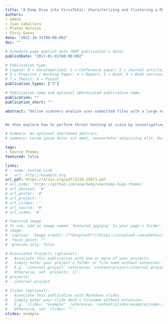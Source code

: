 ```yaml
---
title: "A Deep Dive into VirusTotal: Characterizing and Clustering a Massive File Feed"
authors:
- admin
- Juan Caballero
- Platon Kotzias
- Chris Gates
date: "2022-10-31T00:00:00Z"
doi: ""

# Schedule page publish date (NOT publication's date).
publishDate: "2017-01-01T00:00:00Z"

# Publication type.
# Legend: 0 = Uncategorized; 1 = Conference paper; 2 = Journal article;
# 3 = Preprint / Working Paper; 4 = Report; 5 = Book; 6 = Book section;
# 7 = Thesis; 8 = Patent
publication_types: ["3"]

# Publication name and optional abbreviated publication name.
publication: ""
publication_short: ""

abstract: "Online scanners analyze user-submitted files with a large number of security tools and provide access to the analysis results. As the most popular online scanner, VirusTotal (VT) is often used for determining if samples are malicious, labeling samples with their family, hunting for new threats, and collecting malware samples. We analyze 328M VT reports for 235M samples collected for one year through the VT file feed. We use the reports to characterize the VT file feed in depth and compare it with the telemetry of a large security vendor. We answer questions such as How diverse is the feed? Does it allow building malware datasets for different filetypes? How fresh are the samples it provides? What is the distribution of malware families it sees? Does that distribution really represent malware on user devices? 


We then explore how to perform threat hunting at scale by investigating scalable approaches that can produce high purity clusters on the 235M feed samples. We investigate three clustering approaches: hierarchical agglomerative clustering (HAC), a more scalable HAC variant for TLSH digests (HAC-T), and a simple feature value grouping (FVG). Our results show that HAC-T and FVG using selected features produce high precision clusters on ground truth datasets. However, only FVG scales to the daily influx of samples in the feed. Moreover, FVG takes 15 hours to cluster the whole dataset of 235M samples. Finally, we use the produced clusters for threat hunting, namely for detecting 190K samples thought to be benign (i.e., with zero detections) that may really be malicious because they belong to 29K clusters where most samples are detected as malicious."

# Summary. An optional shortened abstract.
# summary: Lorem ipsum dolor sit amet, consectetur adipiscing elit. Duis posuere tellus ac convallis placerat. Proin tincidunt magna sed ex sollicitudin condimentum.

tags:
- Source Themes
featured: false

links:
# - name: Custom Link
#   url: http://example.org
url_pdf: https://arxiv.org/pdf/2210.15973.pdf
# url_code: 'https://github.com/wowchemy/wowchemy-hugo-themes'
# url_dataset: '#'
# url_poster: '#'
# url_project: ''
# url_slides: ''
# url_source: '#'
# url_video: '#'

# Featured image
# To use, add an image named `featured.jpg/png` to your page's folder. 
# image:
#  caption: 'Image credit: [**Unsplash**](https://unsplash.com/photos/s9CC2SKySJM)'
#  focal_point: ""
#  preview_only: false

# Associated Projects (optional).
#   Associate this publication with one or more of your projects.
#   Simply enter your project's folder or file name without extension.
#   E.g. `internal-project` references `content/project/internal-project/index.md`.
#   Otherwise, set `projects: []`.
# projects:
# - internal-project

# Slides (optional).
#   Associate this publication with Markdown slides.
#   Simply enter your slide deck's filename without extension.
#   E.g. `slides: "example"` references `content/slides/example/index.md`.
#   Otherwise, set `slides: ""`.
slides: example
---
```


<!--
{{% callout note %}}
Create your slides in Markdown - click the *Slides* button to check out the example.
{{% /callout %}}
-->

<!--
 Supplementary notes can be added here, including [code, math, and images](https://wowchemy.com/docs/writing-markdown-latex/).
-->
